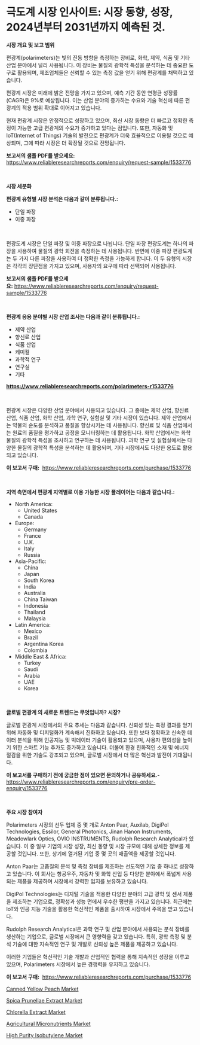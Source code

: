 <p><h1>극도계 시장 인사이트: 시장 동향, 성장, 2024년부터 2031년까지 예측된 것.</h1></p><p><strong>시장 개요 및 보고 범위</strong></p>
<p><p>편광계(polarimeters)는 빛의 진동 방향을 측정하는 장비로, 화학, 제약, 식품 및 기타 산업 분야에서 널리 사용됩니다. 이 장비는 물질의 광학적 특성을 분석하는 데 중요한 도구로 활용되며, 제조업체들은 신뢰할 수 있는 측정 값을 얻기 위해 편광계를 채택하고 있습니다.</p><p>편광계 시장은 미래에 밝은 전망을 가지고 있으며, 예측 기간 동안 연평균 성장률(CAGR)은 9%로 예상됩니다. 이는 산업 분야의 증가하는 수요와 기술 혁신에 따른 편광계의 적용 범위 확대로 이어지고 있습니다.</p><p>현재 편광계 시장은 안정적으로 성장하고 있으며, 최신 시장 동향은 더 빠르고 정확한 측정이 가능한 고급 편광계의 수요가 증가하고 있다는 점입니다. 또한, 자동화 및 IoT(Internet of Things) 기술의 발전으로 편광계가 더욱 효율적으로 이용될 것으로 예상되며, 그에 따라 시장은 더 확장될 것으로 전망됩니다.</p></p>
<p><strong>보고서의 샘플 PDF를 받으세요:</strong> <a href="https://www.reliableresearchreports.com/enquiry/request-sample/1533776">https://www.reliableresearchreports.com/enquiry/request-sample/1533776</a></p>
<p>&nbsp;</p>
<p><strong>시장 세분화</strong></p>
<p><strong>편광계 유형별 시장 분석은 다음과 같이 분류됩니다.:</strong></p>
<p><ul><li>단일 파장</li><li>이중 파장</li></ul></p>
<p>&nbsp;</p>
<p><p>편광도계 시장은 단일 파장 및 이중 파장으로 나뉩니다. 단일 파장 편광도계는 하나의 파장을 사용하여 물질의 광학 회전을 측정하는 데 사용됩니다. 반면에 이중 파장 편광도계는 두 가지 다른 파장을 사용하여 더 정확한 측정을 가능하게 합니다. 이 두 유형의 시장은 각각의 장단점을 가지고 있으며, 사용자의 요구에 따라 선택되어 사용됩니다.</p></p>
<p><strong>보고서의 샘플 PDF를 받으세요:</strong>&nbsp;<a href="https://www.reliableresearchreports.com/enquiry/request-sample/1533776">https://www.reliableresearchreports.com/enquiry/request-sample/1533776</a></p>
<p>&nbsp;</p>
<p><strong> 편광계 응용 분야별 시장 산업 조사는 다음과 같이 분류됩니다.:</strong></p>
<p><ul><li>제약 산업</li><li>향신료 산업</li><li>식품 산업</li><li>케미컬</li><li>과학적 연구</li><li>연구실</li><li>기타</li></ul></p>
<p><strong><a href="https://www.reliableresearchreports.com/polarimeters-r1533776">https://www.reliableresearchreports.com/polarimeters-r1533776</a></strong></p>
<p>&nbsp;</p>
<p><p>편광계 시장은 다양한 산업 분야에서 사용되고 있습니다. 그 중에는 제약 산업, 향신료 산업, 식품 산업, 화학 산업, 과학 연구, 실험실 및 기타 시장이 있습니다. 제약 산업에서는 약물의 순도를 분석하고 품질을 향상시키는 데 사용됩니다. 향신료 및 식품 산업에서는 원료의 품질을 평가하고 공정을 모니터링하는 데 활용됩니다. 화학 산업에서는 화학 물질의 광학적 특성을 조사하고 연구하는 데 사용됩니다. 과학 연구 및 실험실에서는 다양한 물질의 광학적 특성을 분석하는 데 활용되며, 기타 시장에서도 다양한 용도로 활용되고 있습니다.</p></p>
<p><strong>이 보고서 구매:</strong>&nbsp; <a href="https://www.reliableresearchreports.com/purchase/1533776">https://www.reliableresearchreports.com/purchase/1533776</a></p>
<p>&nbsp;</p>
<p><strong>지역 측면에서 편광계 지역별로 이용 가능한 시장 플레이어는 다음과 같습니다.:</strong></p>
<p><ul>
    <li>
        North America:
        <ul>
            <li>United States</li>
            <li>Canada</li>
        </ul>
    </li>
    <li>
        Europe:
        <ul>
            <li>Germany</li>
            <li>France</li>
            <li>U.K.</li>
            <li>Italy</li>
            <li>Russia</li>
        </ul>
    </li>
    <li>
        Asia-Pacific:
        <ul>
            <li>China</li>
            <li>Japan</li>
            <li>South Korea</li>
            <li>India</li>
            <li>Australia</li>
            <li>China Taiwan</li>
            <li>Indonesia</li>
            <li>Thailand</li>
            <li>Malaysia</li>
        </ul>
    </li>
    <li>
        Latin America:
        <ul>
            <li>Mexico</li>
            <li>Brazil</li>
            <li>Argentina Korea</li>
            <li>Colombia</li>
        </ul>
    </li>
    <li>
        Middle East & Africa:
        <ul>
            <li>Turkey</li>
            <li>Saudi</li>
            <li>Arabia</li>
            <li>UAE</li>
            <li>Korea</li>
        </ul>
    </li>
    </ul></p>
<p>&nbsp;</p>
<p><strong>글로벌 편광계 의 새로운 트렌드는 무엇입니까? 시장?</strong></p>
<p><p>글로벌 편광계 시장에서의 주요 추세는 다음과 같습니다. 신뢰성 있는 측정 결과를 얻기 위해 자동화 및 디지털화가 계속해서 진화하고 있습니다. 또한 보다 정확하고 신속한 데이터 분석을 위해 인공지능 및 빅데이터 기술이 활용되고 있으며, 사용자 편의성을 높이기 위한 스마트 기능 추가도 증가하고 있습니다. 더불어 환경 친화적인 소재 및 에너지 절감을 위한 기술도 강조되고 있으며, 글로벌 시장에서 더 많은 혁신과 발전이 기대됩니다.</p></p>
<p><strong>이 보고서를 구매하기 전에 궁금한 점이 있으면 문의하거나 공유하세요.</strong>- <a href="https://www.reliableresearchreports.com/enquiry/pre-order-enquiry/1533776">https://www.reliableresearchreports.com/enquiry/pre-order-enquiry/1533776</a></p>
<p>&nbsp;</p>
<p><strong>주요 시장 참여자</strong></p>
<p><p>Polarimeters 시장의 선두 업체 중 몇 개로 Anton Paar, Auxilab, DigiPol Technologies, Essilor, General Photonics, Jinan Hanon Instruments, Meadowlark Optics, OVIO INSTRUMENTS, Rudolph Research Analytical가 있습니다. 이 중 일부 기업의 시장 성장, 최신 동향 및 시장 규모에 대해 상세한 정보를 제공할 것입니다. 또한, 상기에 열거된 기업 중 몇 곳의 매출액을 제공할 것입니다.</p><p>Anton Paar는 고품질의 분석 및 측정 장비를 제조하는 선도적인 기업 중 하나로 성장하고 있습니다. 이 회사는 항공우주, 자동차 및 화학 산업 등 다양한 분야에서 폭넓게 사용되는 제품을 제공하며 시장에서 강력한 입지를 보유하고 있습니다.</p><p>DigiPol Technologies는 디지털 기술을 적용한 다양한 분야의 고급 광학 및 센서 제품을 제조하는 기업으로, 정확성과 성능 면에서 우수한 평판을 가지고 있습니다. 최근에는 IoT와 인공 지능 기술을 활용한 혁신적인 제품을 출시하여 시장에서 주목을 받고 있습니다.</p><p>Rudolph Research Analytical은 과학 연구 및 산업 분야에서 사용되는 분석 장비를 생산하는 기업으로, 글로벌 시장에서 큰 영향력을 갖고 있습니다. 특히, 광학 측정 및 분석 기술에 대한 지속적인 연구 및 개발로 신뢰성 높은 제품을 제공하고 있습니다.</p><p>이러한 기업들은 혁신적인 기술 개발과 산업적인 협력을 통해 지속적인 성장을 이루고 있으며, Polarimeters 시장에서 높은 경쟁력을 유지하고 있습니다.</p></p>
<p><strong>이 보고서 구매:</strong>&nbsp;&nbsp;<a href="https://www.reliableresearchreports.com/purchase/1533776">https://www.reliableresearchreports.com/purchase/1533776</a></p>
<p><p><a href="https://github.com/Sherrillcrooksxa8i18ucf2m/Market-Research-Report-List-1/blob/main/canned-yellow-peach-market.md">Canned Yellow Peach Market</a></p><p><a href="https://lydian-appliance-61d.notion.site/Spica-Prunellae-Extract-Market-A-Comprehensive-Report-of-its-Market-Share-Growth-Trends-2024-20-87bb8d5a5ad64e839a275e3b5639b76e">Spica Prunellae Extract Market</a></p><p><a href="https://summer-dogwood-3e9.notion.site/Chlorella-Extract-Market-Research-Report-Unlocks-Analysis-on-the-Market-Financial-Status-Market-Siz-f712dae9523245678afabf6e97d69c6a">Chlorella Extract Market</a></p><p><a href="https://issuu.com/reportprime-2/docs/agricultural-micronutrients-market-size-2030.pptx">Agricultural Micronutrients Market</a></p><p><a href="https://issuu.com/reportprime-2/docs/high-purity-isobutylene-market-size-2030.pptx">High Purity Isobutylene Market</a></p></p>